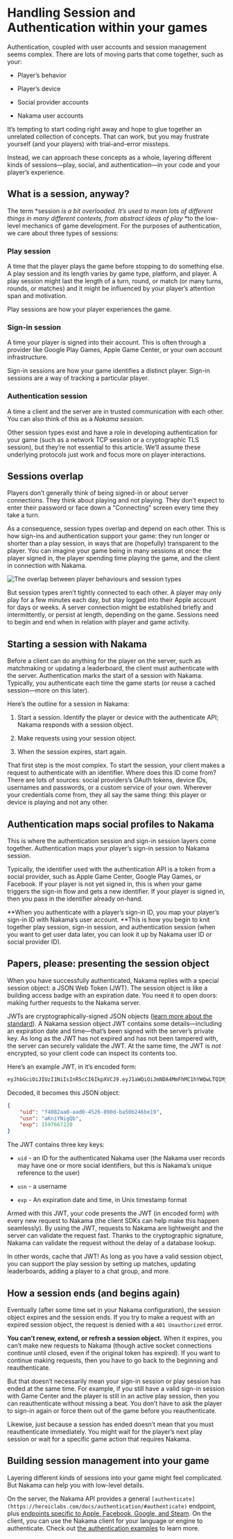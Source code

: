 [nakama-sessions]: images/nakama-sessions.png "The overlap between player behaviours and session types"

# Handling Session and Authentication within your games

Authentication, coupled with user accounts and session management seems complex. There are lots of moving parts that come together, such as your:

* Player’s behavior

* Player’s device

* Social provider accounts

* Nakama user accounts

It’s tempting to start coding right away and hope to glue together an unrelated collection of concepts. That can work, but you may frustrate yourself (and your players) with trial-and-error missteps.

Instead, we can approach these concepts as a whole, layering different kinds of sessions—play, social, and authentication—in your code and your player’s experience.

## What is a session, anyway?

The term *session *is a bit overloaded. It’s used to mean lots of different things in many different contexts, from abstract ideas of play* *to the low-level mechanics of game development. For the purposes of authentication, we care about three types of sessions:

### Play session

A time that the player plays the game before stopping to do something else. A play session and its length varies by game type, platform, and player. A play session might last the length of a turn, round, or match (or many turns, rounds, or matches) and it might be influenced by your player’s attention span and motivation.

Play sessions are how your player experiences the game.

### Sign-in session

A time your player is signed into their account. This is often through a provider like Google Play Games, Apple Game Center, or your own account infrastructure.

Sign-in sessions are how your game identifies a distinct player. Sign-in sessions are a way of tracking a particular player.

### Authentication session

A time a client and the server are in trusted communication with each other. You can also think of this as a *Nakama session*.

Other session types exist and have a role in developing authentication for your game (such as a network TCP session or a cryptographic TLS session), but they’re not essential to this article. We’ll assume these underlying protocols just work and focus more on player interactions.

## Sessions overlap

Players don’t generally think of being signed-in or about server connections. They think about playing and not playing. They don’t expect to enter their password or face down a "Connecting" screen every time they take a turn.

As a consequence, session types overlap and depend on each other. This is how sign-ins and authentication support your game: they run longer or shorter than a play session, in ways that are (hopefully) transparent to the player. You can imagine your game being in many sessions at once: the player signed in, the player spending time playing the game, and the client in connection with Nakama.

![The overlap between player behaviours and session types][nakama-sessions]

But session types aren’t tightly connected to each other. A player may only play for a few minutes each day, but stay logged into their Apple account for days or weeks. A server connection might be established briefly and intermittently, or persist at length, depending on the game. Sessions need to begin and end when in relation with player and game activity.

## Starting a session with Nakama

Before a client can do anything for the player on the server, such as matchmaking or updating a leaderboard, the client must authenticate with the server. Authentication marks the start of a session with Nakama. Typically, you authenticate each time the game starts (or reuse a cached session—more on this later).

Here’s the outline for a session in Nakama:

1. Start a session. Identify the player or device with the authenticate API; Nakama responds with a session object.

2. Make requests using your session object.

3. When the session expires, start again.

That first step is the most complex. To start the session, your client makes a request to authenticate with an identifier. Where does this ID come from? There are lots of sources: social providers’s OAuth tokens, device IDs, usernames and passwords, or a custom service of your own. Wherever your credentials come from, they all say the same thing: this player or device is playing and not any other.

## Authentication maps social profiles to Nakama

This is where the authentication session and sign-in session layers come together. Authentication maps your player’s sign-in session to Nakama session.

Typically, the identifier used with the authentication API is a token from a social provider, such as Apple Game Center, Google Play Games, or Facebook. If your player is not yet signed in, this is when your game triggers the sign-in flow and gets a new identifier. If your player is signed in, then you pass in the identifier already on-hand.

**When you authenticate with a player’s sign-in ID, you map your player’s sign-in ID with Nakama’s user account. **This is how you begin to knit together play session, sign-in session, and authentication session (when you want to get user data later, you can look it up by Nakama user ID or social provider ID).

## Papers, please: presenting the session object

When you have successfully authenticated, Nakama replies with a special session object: a JSON Web Token (JWT). The session object is like a building access badge with an expiration date. You need it to open doors: making further requests to the Nakama server.

JWTs are cryptographically-signed JSON objects ([learn more about the standard](https://jwt.io/)). A Nakama session object JWT contains some details—including an expiration date and time—that’s been signed with the server’s private key. As long as the JWT has not expired and has not been tampered with, the server can securely validate the JWT. At the same time, the JWT is *not* encrypted, so your client code can inspect its contents too.

Here’s an example JWT, in it’s encoded form:

```bash
eyJhbGciOiJIUzI1NiIsInR5cCI6IkpXVCJ9.eyJ1aWQiOiJmNDA4MmFhMC1hYWQwLTQ1MjYtODkwZC1iYTUwYjI0NmJlMTkiLCJ1c24iOiJhS25pWU5pZ1FiIiwiZXhwIjoxNTk3NjY3MjIwfQ.1fdAmq3nrDcPy0k6BwPCcULmhLiB54Z_feEuDaINNsA
```

Decoded, it becomes this JSON object:

```json
{
    "uid": "f4082aa0-aad0-4526-890d-ba50b246be19",
    "usn": "aKniYNigQb",
    "exp": 1597667220
}
```

The JWT contains three key keys:

* `uid` - an ID for the authenticated Nakama user (the Nakama user records may have one or more social identifiers, but this is Nakama’s unique reference to the user)

* `usn` - a username

* `exp` - An expiration date and time, in Unix timestamp format

Armed with this JWT, your code presents the JWT (in encoded form) with every new request to Nakama (the client SDKs can help make this happen seamlessly). By using the JWT, requests to Nakama are lightweight and the server can validate the request fast. Thanks to the cryptographic signature, Nakama can validate the request without the delay of a database lookup.

In other words, cache that JWT! As long as you have a valid session object, you can support the play session by setting up matches, updating leaderboards, adding a player to a chat group, and more.

## How a session ends (and begins again)

Eventually (after some time set in your Nakama configuration), the session object expires and the session ends. If you try to make a request with an expired session object, the request is denied with a `401 Unauthorized` error.

**You can’t renew, extend, or refresh a session object.** When it expires, you can’t make new requests to Nakama (though active socket connections continue until closed, even if the original token has expired). If you want to continue making requests, then you have to go back to the beginning and reauthenticate.

But that doesn’t necessarily mean your sign-in session or play session has ended at the same time. For example, if you still have a valid sign-in session with Game Center and the player is still in an active play session, then you can reauthenticate without missing a beat. You don’t have to ask the player to sign-in again or force them out of the game before you reauthenticate.

Likewise, just because a session has ended doesn’t mean that you must reauthenticate immediately. You might wait for the player’s next play session or wait for a specific game action that requires Nakama.

## Building session management into your game

Layering different kinds of sessions into your game might feel complicated. But Nakama can help you with low-level details.

On the server, the Nakama API provides a general `[authenticate](https://heroiclabs.com/docs/authentication/#authenticate)` endpoint, plus [endpoints specific to Apple, Facebook, Google, and Steam](https://heroiclabs.com/docs/authentication/#social-providers). On the client, you can use the Nakama client for your language or engine to authenticate. Check out [the authentication examples](https://heroiclabs.com/docs/authentication/#authenticate) to learn more.
